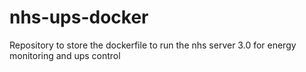 # nhs-ups-docker
Repository to store the dockerfile to run the nhs server 3.0 for energy monitoring and ups control

